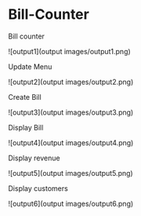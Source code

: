 # Bill-Counter

Bill counter 

![output1](output images/output1.png)
 
Update Menu

![output2](output images/output2.png)

Create Bill

![output3](output images/output3.png)

Display Bill

![output4](output images/output4.png)

Display revenue

![output5](output images/output5.png)

Display customers

![output6](output images/output6.png)

